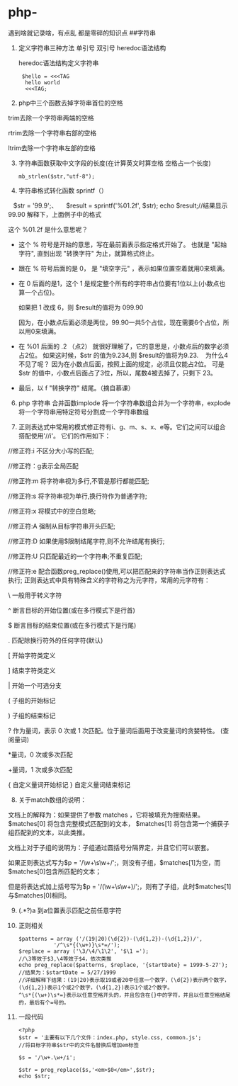 # php-
遇到啥就记录啥，有点乱 都是零碎的知识点
##字符串

1. 定义字符串三种方法 单引号 双引号 heredoc语法结构

    heredoc语法结构定义字符串
    
        $hello = <<<TAG
         hello world
         <<<TAG;
2. php中三个函数去掉字符串首位的空格

trim去除一个字符串两端的空格

rtrim去除一个字符串右部的空格

ltrim去除一个字符串左部的空格

3. 字符串函数获取中文字段的长度(在计算英文时算空格 空格占一个长度)

       mb_strlen($str,"utf-8");
4. 字符串格式转化函数 sprintf（）

    $str = '99.9';、
     
        $result = sprintf('%01.2f', $str);
        echo $result;//结果显示99.90
解释下，上面例子中的格式

这个 %01.2f 是什么意思呢？

- 这个 % 符号是开始的意思，写在最前面表示指定格式开始了。 也就是 "起始字符", 直到出现 "转换字符" 为止，就算格式终止。

- 跟在 % 符号后面的是 0， 是 "填空字元" ，表示如果位置空着就用0来填满。

- 在 0 后面的是1，这个 1 是规定整个所有的字符串占位要有1位以上(小数点也算一个占位)。

   如果把 1 改成 6，则 $result的值将为 099.90
   
   因为，在小数点后面必须是两位，99.90一共5个占位，现在需要6个占位，所以用0来填满。

- 在 %01 后面的 .2 （点2） 就很好理解了，它的意思是，小数点后的数字必须占2位。 如果这时候，$str 的值为9.234,则 $result的值将为9.23.
    为什么4 不见了呢？ 因为在小数点后面，按照上面的规定，必须且仅能占2位。 可是 $str 的值中，小数点后面占了3位，所以，尾数4被去掉了，只剩下 23。
- 最后，以 f "转换字符" 结尾。（摘自慕课）

6. php 字符串 合并函数implode  将一个字符串数组合并为一个字符串，explode将一个字符串用特定符号分割成一个字符串数组

7. 正则表达式中常用的模式修正符有i、g、m、s、x、e等。它们之间可以组合搭配使用'//i'。
它们的作用如下：

//修正符:i 不区分大小写的匹配;

//修正符：g表示全局匹配

//修正符:m 将字符串视为多行,不管是那行都能匹配;

//修正符:s 将字符串视为单行,换行符作为普通字符;

//修正符:x 将模式中的空白忽略;

//修正符:A 强制从目标字符串开头匹配;

//修正符:D 如果使用$限制结尾字符,则不允许结尾有换行;

//修正符:U 只匹配最近的一个字符串;不重复匹配;

//修正符:e 配合函数preg_replace()使用,可以把匹配来的字符串当作正则表达式执行;
正则表达式中具有特殊含义的字符称之为元字符，常用的元字符有：

\ 一般用于转义字符

^ 断言目标的开始位置(或在多行模式下是行首)

$ 断言目标的结束位置(或在多行模式下是行尾)

. 匹配除换行符外的任何字符(默认)

[ 开始字符类定义

] 结束字符类定义

| 开始一个可选分支

( 子组的开始标记

) 子组的结束标记

? 作为量词，表示 0 次或 1 次匹配。位于量词后面用于改变量词的贪婪特性。 (查阅量词)

*量词，0 次或多次匹配

+量词，1 次或多次匹配

{ 自定义量词开始标记
} 自定义量词结束标记

8. 关于match数组的说明：

文档上的解释为：如果提供了参数 matches ，它将被填充为搜索结果。 $matches[0] 将包含完整模式匹配到的文本， $matches[1] 将包含第一个捕获子组匹配到的文本，以此类推。

文档上对于子组的说明为：子组通过圆括号分隔界定，并且它们可以嵌套。

如果正则表达式写为$p = '/\w+\s\w+/';，则没有子组，$matches[1]为空，而$matches[0]包含所匹配的文本；

但是将表达式加上括号写为$p = '/(\w+\s\w+)/';，则有了子组，此时$matches[1]与$matches[0]相同。

9. (.*?)a  到a位置表示匹配之前任意字符 

10. 正则相关

        $patterns = array ('/(19|20)(\d{2})-(\d{1,2})-(\d{1,2})/',
                   '/^\s*{(\w+)}\s*=/');
        $replace = array ('\3/\4/\1\2', '$\1 =');
        //\3等效于$3,\4等效于$4，依次类推
        echo preg_replace($patterns, $replace, '{startDate} = 1999-5-27');
        //结果为：$startDate = 5/27/1999
        //详细解释下结果：(19|20)表示取19或者20中任意一个数字，(\d{2})表示两个数字，
        (\d{1,2})表示1个或2个数字，(\d{1,2})表示1个或2个数字。
        ^\s*{(\w+)\s*=}表示以任意空格开头的，并且包含在{}中的字符，并且以任意空格结尾的，最后有个=号的。
        
11. 一段代码

        <?php
        $str = '主要有以下几个文件：index.php, style.css, common.js';
        //将目标字符串$str中的文件名替换后增加em标签

        $s = '/\w+.\w+/i';

        $str = preg_replace($s,'<em>$0</em>',$str);
        echo $str;
